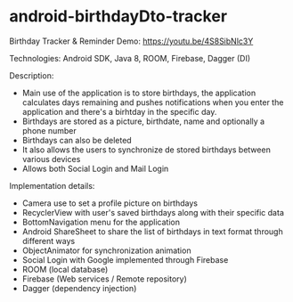 # android-birthdayDto-tracker
Birthday Tracker &amp; Reminder
Demo: https://youtu.be/4S8SibNlc3Y

Technologies: Android SDK, Java 8, ROOM, Firebase, Dagger (DI)

Description:
- Main use of the application is to store birthdays, the application calculates days remaining and pushes notifications when you enter the application and there's a birhtday in the specific day.
- Birthdays are stored as a picture, birthdate, name and optionally a phone number
- Birthdays can also be deleted
- It also allows the users to synchronize de stored birthdays between various devices
- Allows both Social Login and Mail Login

Implementation details:
- Camera use to  set a profile picture on birthdays
- RecyclerView with user's saved birthdays along with their specific data
- BottomNavigation menu for the application
- Android ShareSheet to share the list of birthdays in text format through different ways
- ObjectAnimator for synchronization animation
- Social Login with Google implemented through Firebase
- ROOM (local database)
- Firebase (Web services / Remote repository)
- Dagger (dependency injection)
